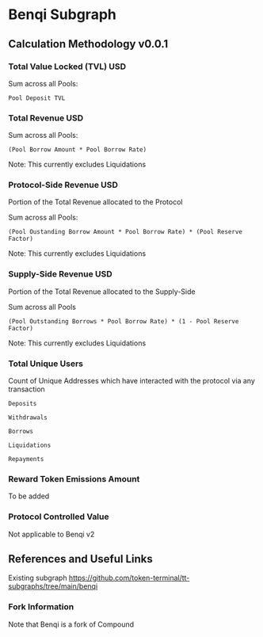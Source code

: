 # Benqi Subgraph

## Calculation Methodology v0.0.1

### Total Value Locked (TVL) USD

Sum across all Pools: 

`Pool Deposit TVL`

### Total Revenue USD

Sum across all Pools:

`(Pool Borrow Amount * Pool Borrow Rate)`

Note: This currently excludes Liquidations

### Protocol-Side Revenue USD
Portion of the Total Revenue allocated to the Protocol

Sum across all Pools:

`(Pool Oustanding Borrow Amount * Pool Borrow Rate) * (Pool Reserve Factor)`

Note: This currently excludes Liquidations

### Supply-Side Revenue USD
Portion of the Total Revenue allocated to the Supply-Side

Sum across all Pools

`(Pool Outstanding Borrows * Pool Borrow Rate) * (1 - Pool Reserve Factor)`

Note: This currently excludes Liquidations

### Total Unique Users

Count of  Unique Addresses which have interacted with the protocol via any transaction

`Deposits`

`Withdrawals`

`Borrows`

`Liquidations`

`Repayments`

###  Reward Token Emissions Amount

To be added

###  Protocol Controlled Value

Not applicable to Benqi v2

## References and Useful Links

Existing subgraph
https://github.com/token-terminal/tt-subgraphs/tree/main/benqi

### Fork Information

Note that Benqi is a fork of Compound